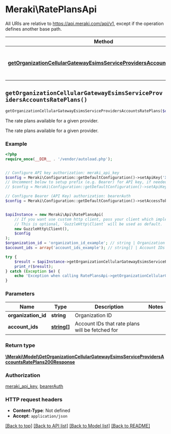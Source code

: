 # Meraki\RatePlansApi

All URIs are relative to https://api.meraki.com/api/v1, except if the operation defines another base path.

| Method | HTTP request | Description |
| ------------- | ------------- | ------------- |
| [**getOrganizationCellularGatewayEsimsServiceProvidersAccountsRatePlans()**](RatePlansApi.md#getOrganizationCellularGatewayEsimsServiceProvidersAccountsRatePlans) | **GET** /organizations/{organizationId}/cellularGateway/esims/serviceProviders/accounts/ratePlans | The rate plans available for a given provider. |


## `getOrganizationCellularGatewayEsimsServiceProvidersAccountsRatePlans()`

```php
getOrganizationCellularGatewayEsimsServiceProvidersAccountsRatePlans($organization_id, $account_ids): \Meraki\Model\GetOrganizationCellularGatewayEsimsServiceProvidersAccountsRatePlans200Response
```

The rate plans available for a given provider.

The rate plans available for a given provider.

### Example

```php
<?php
require_once(__DIR__ . '/vendor/autoload.php');


// Configure API key authorization: meraki_api_key
$config = Meraki\Configuration::getDefaultConfiguration()->setApiKey('X-Cisco-Meraki-API-Key', 'YOUR_API_KEY');
// Uncomment below to setup prefix (e.g. Bearer) for API key, if needed
// $config = Meraki\Configuration::getDefaultConfiguration()->setApiKeyPrefix('X-Cisco-Meraki-API-Key', 'Bearer');

// Configure Bearer (API Key) authorization: bearerAuth
$config = Meraki\Configuration::getDefaultConfiguration()->setAccessToken('YOUR_ACCESS_TOKEN');


$apiInstance = new Meraki\Api\RatePlansApi(
    // If you want use custom http client, pass your client which implements `GuzzleHttp\ClientInterface`.
    // This is optional, `GuzzleHttp\Client` will be used as default.
    new GuzzleHttp\Client(),
    $config
);
$organization_id = 'organization_id_example'; // string | Organization ID
$account_ids = array('account_ids_example'); // string[] | Account IDs that rate plans will be fetched for

try {
    $result = $apiInstance->getOrganizationCellularGatewayEsimsServiceProvidersAccountsRatePlans($organization_id, $account_ids);
    print_r($result);
} catch (Exception $e) {
    echo 'Exception when calling RatePlansApi->getOrganizationCellularGatewayEsimsServiceProvidersAccountsRatePlans: ', $e->getMessage(), PHP_EOL;
}
```

### Parameters

| Name | Type | Description  | Notes |
| ------------- | ------------- | ------------- | ------------- |
| **organization_id** | **string**| Organization ID | |
| **account_ids** | [**string[]**](../Model/string.md)| Account IDs that rate plans will be fetched for | |

### Return type

[**\Meraki\Model\GetOrganizationCellularGatewayEsimsServiceProvidersAccountsRatePlans200Response**](../Model/GetOrganizationCellularGatewayEsimsServiceProvidersAccountsRatePlans200Response.md)

### Authorization

[meraki_api_key](../../README.md#meraki_api_key), [bearerAuth](../../README.md#bearerAuth)

### HTTP request headers

- **Content-Type**: Not defined
- **Accept**: `application/json`

[[Back to top]](#) [[Back to API list]](../../README.md#endpoints)
[[Back to Model list]](../../README.md#models)
[[Back to README]](../../README.md)
